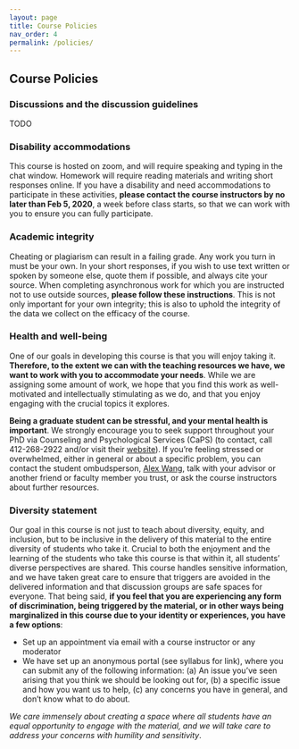 ```yaml
---
layout: page
title: Course Policies
nav_order: 4
permalink: /policies/
---
```


## Course Policies

### Discussions and the discussion guidelines
TODO

### Disability accommodations
This course is hosted on zoom, and will require speaking and typing in the chat window. Homework will require reading materials and writing short responses online. If you have a disability and need accommodations to participate in these activities, __please contact the course instructors by no later than Feb 5, 2020__, a week before class starts, so that we can work with you to ensure you can fully participate.

### Academic integrity
Cheating or plagiarism can result in a failing grade. Any work you turn in must be your own. In your short responses, if you wish to use text written or spoken by someone else, quote them if possible, and always cite your source. When completing asynchronous work for which you are instructed not to use outside sources, __please follow these instructions__. This is not only important for your own integrity; this is also to uphold the integrity of the data we collect on the efficacy of the course. 

### Health and well-being
One of our goals in developing this course is that you will enjoy taking it. __Therefore, to the extent we can with the teaching resources we have, we want to work with you to accommodate your needs__.  While we are assigning some amount of work, we hope that you find this work as well-motivated and intellectually stimulating as we do, and that you enjoy engaging with the crucial topics it explores. 

__Being a graduate student can be stressful, and your mental health is important__. We strongly encourage you to seek support throughout your PhD via Counseling and Psychological Services (CaPS) (to contact, call 412-268-2922 and/or visit their [website](http://www.cmu.edu/counseling/)). If you’re feeling stressed or overwhelmed, either in general or about a specific problem, you can contact the student ombudsperson, [Alex Wang](https://www.cs.cmu.edu/~alw1/), talk with your advisor or another friend or faculty member you trust, or ask the course instructors about further resources. 

### Diversity statement
Our goal in this course is not just to teach about diversity, equity, and inclusion, but to be inclusive in the delivery of this material to the entire diversity of students who take it. Crucial to both the enjoyment and the learning of the students who take this course is that within it, all students’ diverse perspectives are shared. This course handles sensitive information, and we have taken great care to ensure that triggers are avoided in the delivered information and that discussion groups are safe spaces for everyone. 
That being said, __if you feel that you are experiencing any form of discrimination, being triggered by the material, or in other ways being marginalized in this course due to your identity or experiences, you have a few options__:

- Set up an appointment via email with a course instructor or any moderator 
- We have set up an anonymous portal (see syllabus for link), where you can submit any of the following information: (a) An issue you’ve seen arising that you think we should be looking out for, (b) a specific issue and how you want us to help, (c) any concerns you have in general, and don’t know what to do about.

_We care immensely about creating a space where all students have an equal opportunity to engage with the material, and we will take care to address your concerns with humility and sensitivity_.